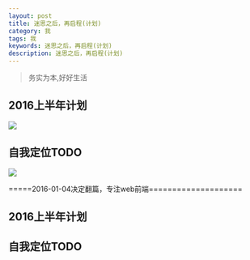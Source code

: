 ```yaml
---
layout: post
title: 迷思之后，再启程(计划)
category: 我
tags: 我
keywords: 迷思之后，再启程(计划)
description: 迷思之后，再启程(计划)
---
```


> 务实为本,好好生活

## 2016上半年计划

![](https://github.com/dingyiming/dingyiming.github.io/blob/master/pics/2016todo.png?raw=true)

## 自我定位TODO

![](https://github.com/dingyiming/dingyiming.github.io/blob/master/pics/todo.png?raw=true)


=====2016-01-04决定翻篇，专注web前端====================

## 2016上半年计划



## 自我定位TODO